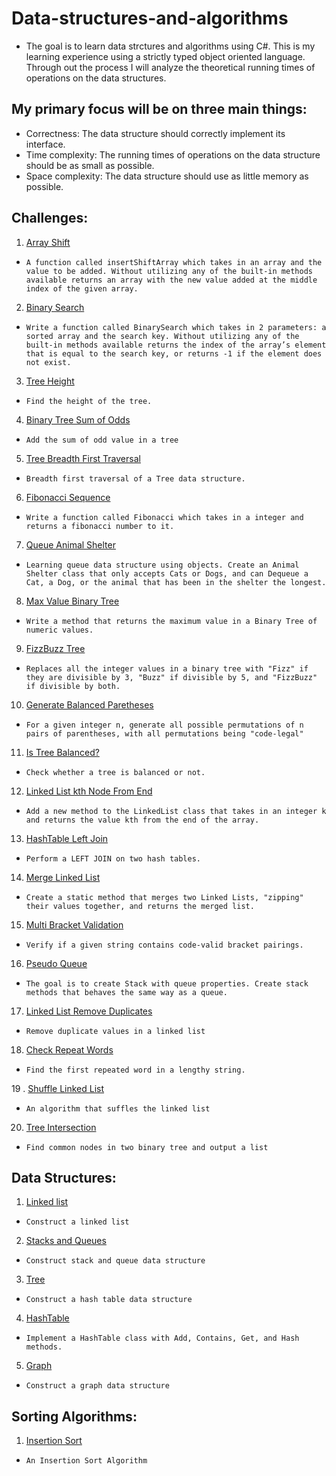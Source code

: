 # Data-structures-and-algorithms

* The goal is to learn data strctures and algorithms using C#. This is my learning experience using a strictly typed object oriented language. Through out the process I will analyze the theoretical running times of operations on the data structures.

## My primary focus will be on three main things:
* Correctness: The data structure should correctly implement its interface.
* Time complexity: The running times of operations on the data structure should be as small as possible.
* Space complexity: The data structure should use as little memory as possible.

## Challenges:

1. [Array Shift](Challenges/ArrayShift/README.md)
- `A function called insertShiftArray which takes in an array and the value to be added. Without utilizing any of the built-in methods available returns an array with the new value added at the middle index of the given array.`

2. [Binary Search](Challenges/BinarySearch/README.md)
- `Write a function called BinarySearch which takes in 2 parameters: a sorted array and the search key. Without utilizing any of the built-in methods available returns the index of the array’s element that is equal to the search key, or returns -1 if the element does not exist.`

3. [Tree Height](Challenges/BinaryTreeHeight/README.md)
- `Find the height of the tree.`

4. [Binary Tree Sum of Odds](Challenges/BinaryTreeSumOfOdds/README.md)
- `Add the sum of odd value in a tree`

5. [Tree Breadth First Traversal](Challenges/BreadthFirstSearch/README.md)
- `Breadth first traversal of a Tree data structure.`

6. [Fibonacci Sequence](Challenges/Fibonacci/README.md)
- `Write a function called Fibonacci which takes in a integer and returns a fibonacci number to it.`

7. [Queue Animal Shelter](Challenges/FifoAnimalShelter/README.md)
- `Learning queue data structure using objects. Create an Animal Shelter class that only accepts Cats or Dogs, and can Dequeue a Cat, a Dog, or the animal that has been in the shelter the longest.`

8. [Max Value Binary Tree](Challenges/FindMaxValueBinaryTree/README.md)
- `Write a method that returns the maximum value in a Binary Tree of numeric values.`

9. [FizzBuzz Tree](Challenges/FizzBuzzTree/README.md)
- `Replaces all the integer values in a binary tree with "Fizz" if they are divisible by 3, "Buzz" if divisible by 5, and "FizzBuzz" if divisible by both.`

10. [Generate Balanced Paretheses](Challenges/GenerateBalancedParethesesCombinations/BalancedParenthe)
- `For a given integer n, generate all possible permutations of n pairs of parentheses, with all permutations being "code-legal"`

11. [Is Tree Balanced?](Challenges/IsBinaryTreeBalanced/README.md)
- `Check whether a tree is balanced or not.`

12. [Linked List kth Node From End](Challenges/KthNodeFromEnd/README.md)
- `Add a new method to the LinkedList class that takes in an integer k and returns the value kth from the end of the array.`

13. [HashTable Left Join](Challenges/LeftJoin/README.md)
- `Perform a LEFT JOIN on two hash tables.`

14. [Merge Linked List](Challenges/MergeLinkedList/README.md)
- `Create a static method that merges two Linked Lists, "zipping" their values together, and returns the merged list.`

15. [Multi Bracket Validation](Challenges/MultiBracketValidation/README.md)
- `Verify if a given string contains code-valid bracket pairings.`

16. [Pseudo Queue](Challenges/PseudoQueue/README.md)
- `The goal is to create Stack with queue properties. Create stack methods that behaves the same way as a queue.`

17. [Linked List Remove Duplicates](Challenges/RemoveDuplicatesLinkedList)
- `Remove duplicate values in a linked list`

18. [Check Repeat Words](Challenges/RepeatWord/README.md)
- `Find the first repeated word in a lengthy string.`

19 . [Shuffle Linked List](Challenges/ShuffleLinkedList/README.md)
- `An algorithm that suffles the linked list`

20. [Tree Intersection](Challenges/TreeIntersection/README.md)
- `Find common nodes in two binary tree and output a list`

## Data Structures:
1. [Linked list](Data-Structures/LinkedList/README.md)
- `Construct a linked list`

2. [Stacks and Queues](Data-Structures/StacksAndQueues/README.md)
- `Construct stack and queue data structure`

3. [Tree](Data-Structures/tree/README.md)
- `Construct a hash table data structure`

4. [HashTable](Data-Structures/Hashtables/README.md)
- `Implement a HashTable class with Add, Contains, Get, and Hash methods. `

5. [Graph](Data-Structures/Graph/README.md)
- `Construct a graph data structure`

## Sorting Algorithms:

1. [Insertion Sort](Sorting_Algorithms/InsertionSort/README.md)
- `An Insertion Sort Algorithm`
